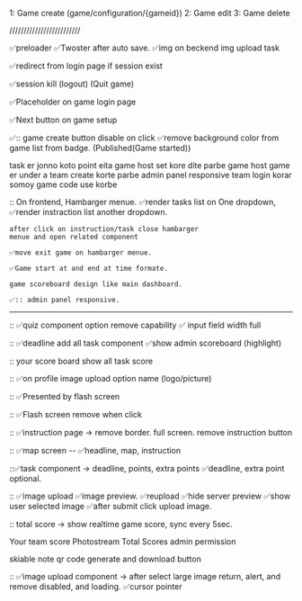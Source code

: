 


1: Game create (game/configuration/{gameid})
2: Game edit
3: Game delete

/////////////////////////

✅preloader
✅Twoster after auto save.
✅img on beckend img upload task

✅redirect from login page if session exist

✅session kill (logout) (Quit game)

✅Placeholder on game login page

✅Next button on game setup
 

✅:: game create button disable on click
✅remove background color from game list from badge. (Published(Game started))

task er jonno koto point eita game host set kore dite parbe
game host game er under a team create korte parbe
admin panel responsive
team login korar somoy game code use korbe


:: On frontend, Hambarger menue.
    ✅render tasks list on One dropdown,
    ✅render instraction list another dropdown.
    
    after click on instruction/task close hambarger 
    menue and open related component

    ✅move exit game on hambarger menue.

    ✅Game start at and end at time formate.

    game scoreboard design like main dashboard.

    ✅:: admin panel responsive.


-------------------------------------------------------
:: ✅quiz component option remove capability
    ✅ input field width full

:: ✅deadline add all task component
    ✅show admin scoreboard (highlight)

:: your score board
    show all task score

:: ✅on profile image upload option name (logo/picture)

:: ✅Presented by flash screen

:: ✅Flash screen remove when click

:: ✅instruction page -> remove border. full screen. remove instruction button

:: ✅map screen
    -- ✅headline, map, instruction

::✅task component -> deadline, points, extra points
        ✅deadline, extra point optional.

:: ✅image upload
    ✅image preview.
    ✅reupload
    ✅hide server preview
    ✅show user selected image
    ✅after submit click upload image.


:: total score -> show realtime game score, sync every 5sec.

Your team score 
Photostream
Total Scores 
 admin permission


skiable note
    qr code generate and download button




:: ✅image upload component -> after select large image return, alert, and remove disabled, and loading.
    ✅cursor pointer